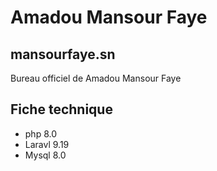 # Amadou Mansour Faye

## mansourfaye.sn
Bureau officiel de Amadou Mansour Faye

## Fiche technique
-   php 8.0
-   Laravl 9.19
-   Mysql 8.0
